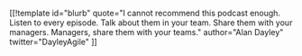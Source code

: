 [[!template id="blurb"
quote="I cannot recommend this podcast enough. Listen to every episode. Talk about them in your team. Share them with your managers. Managers, share them with your teams."
author="Alan Dayley"
twitter="DayleyAgile"
]]
